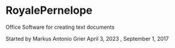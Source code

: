 # RoyalePernelope
Office Software for creating text documents

Started by Markus Antonio Grier
April 3, 2023 , September 1, 2017

